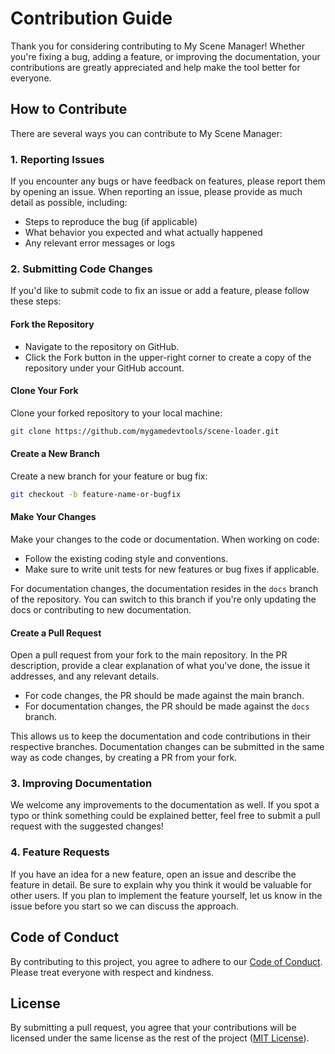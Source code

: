 # Contribution Guide

Thank you for considering contributing to My Scene Manager! Whether you're fixing a bug, adding a feature, or improving the documentation, your contributions are greatly appreciated and help make the tool better for everyone.

## How to Contribute

There are several ways you can contribute to My Scene Manager:

### 1. Reporting Issues

If you encounter any bugs or have feedback on features, please report them by opening an issue. When reporting an issue, please provide as much detail as possible, including:

- Steps to reproduce the bug (if applicable)
- What behavior you expected and what actually happened
- Any relevant error messages or logs

### 2. Submitting Code Changes

If you'd like to submit code to fix an issue or add a feature, please follow these steps:

#### Fork the Repository

- Navigate to the repository on GitHub.
- Click the Fork button in the upper-right corner to create a copy of the repository under your GitHub account.

#### Clone Your Fork

Clone your forked repository to your local machine:

```bash
git clone https://github.com/mygamedevtools/scene-loader.git
```

#### Create a New Branch

Create a new branch for your feature or bug fix:

```bash
git checkout -b feature-name-or-bugfix
```

#### Make Your Changes

Make your changes to the code or documentation. When working on code:

- Follow the existing coding style and conventions.
- Make sure to write unit tests for new features or bug fixes if applicable.

For documentation changes, the documentation resides in the `docs` branch of the repository. You can switch to this branch if you're only updating the docs or contributing to new documentation.

#### Create a Pull Request

Open a pull request from your fork to the main repository. In the PR description, provide a clear explanation of what you've done, the issue it addresses, and any relevant details.

- For code changes, the PR should be made against the main branch.
- For documentation changes, the PR should be made against the `docs` branch.

This allows us to keep the documentation and code contributions in their respective branches.
Documentation changes can be submitted in the same way as code changes, by creating a PR from your fork.

### 3. Improving Documentation

We welcome any improvements to the documentation as well. If you spot a typo or think something could be explained better, feel free to submit a pull request with the suggested changes!

### 4. Feature Requests

If you have an idea for a new feature, open an issue and describe the feature in detail. Be sure to explain why you think it would be valuable for other users. If you plan to implement the feature yourself, let us know in the issue before you start so we can discuss the approach.

## Code of Conduct

By contributing to this project, you agree to adhere to our [Code of Conduct](./CODE_OF_CONDUCT.md). Please treat everyone with respect and kindness.

## License

By submitting a pull request, you agree that your contributions will be licensed under the same license as the rest of the project ([MIT License](./LICENSE)).